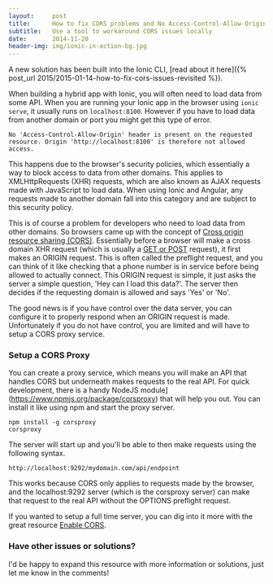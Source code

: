 ```yaml
---
layout:     post
title:      How to fix CORS problems and No Access-Control-Allow-Origin header errors with Ionic
subtitle:   Use a tool to workaround CORS issues locally
date:       2014-11-20
header-img: img/ionic-in-action-bg.jpg
---
```

A new solution has been built into the Ionic CLI, [read about it here]({% post_url 2015/2015-01-14-how-to-fix-cors-issues-revisited %}).

When building a hybrid app with Ionic, you will often need to load data from some API. When you are running your Ionic app in the browser using `ionic serve`, it usually runs on `localhost:8100`. However if you have to load data from another domain or port you might get this type of error.

    No 'Access-Control-Allow-Origin' header is present on the requested resource. Origin 'http://localhost:8100' is therefore not allowed access.

This happens due to the browser's security policies, which essentially a way to block access to data from other domains. This applies to XMLHttpRequests (XHR) requests, which are also known as AJAX requests made with JavaScript to load data. When using Ionic and Angular, any requests made to another domain fall into this category and are subject to this security policy.

This is of course a problem for developers who need to load data from other domains. So browsers came up with the concept of [Cross origin resource sharing (CORS)](https://en.wikipedia.org/wiki/Cross-origin_resource_sharing). Essentially before a browser will make a cross domain XHR request (which is usually a [GET or POST](http://blog.teamtreehouse.com/the-definitive-guide-to-get-vs-post) request), it first makes an ORIGIN request. This is often called the preflight request, and you can think of it like checking that a phone number is in service before being allowed to actually connect. This ORIGIN request is simple, it just asks the server a simple question, 'Hey can I load this data?'. The server then decides if the requesting domain is allowed and says 'Yes' or 'No'.

The good news is if you have control over the data server, you can configure it to properly respond when an ORIGIN request is made. Unfortunately if you do not have control, you are limited and will have to setup a CORS proxy service.

### Setup a CORS Proxy

You can create a proxy service, which means you will make an API that handles CORS but underneath makes requests to the real API. For quick development, there is a handy NodeJS module](https://www.npmjs.org/package/corsproxy) that will help you out. You can install it like using npm and start the proxy server.

    npm install -g corsproxy
    corsproxy

The server will start up and you'll be able to then make requests using the following syntax.

    http://localhost:9292/mydomain.com/api/endpoint

This works because CORS only applies to requests made by the browser, and the localhost:9292 server (which is the corsproxy server) can make that request to the real API without the OPTIONS preflight request.

If you wanted to setup a full time server, you can dig into it more with the great resource [Enable CORS](http://enable-cors.org).

### Have other issues or solutions?

I'd be happy to expand this resource with more information or solutions, just let me know in the comments!
